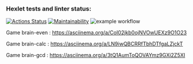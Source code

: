 ### Hexlet tests and linter status:
[![Actions Status](https://github.com/mozhaev94/php-project-lvl1/workflows/hexlet-check/badge.svg)](https://github.com/mozhaev94/php-project-lvl1/actions)
[![Maintainability](https://api.codeclimate.com/v1/badges/a99a88d28ad37a79dbf6/maintainability)](https://codeclimate.com/github/codeclimate/codeclimate/maintainability)
![example workflow](https://github.com/mozhaev94/php-project-lvl1/actions/workflows/actionfile.yml/badge.svg)



Game brain-even : https://asciinema.org/a/CoI02jkb0ojNVOwUEXz9O1O23

Game brain-calc : https://asciinema.org/a/LN9iwQBCRRfTbhDTfgaLZjckT

Game brain-gcd : https://asciinema.org/a/3tQ1AumToQOVAYmz9GXi2Z5XI
